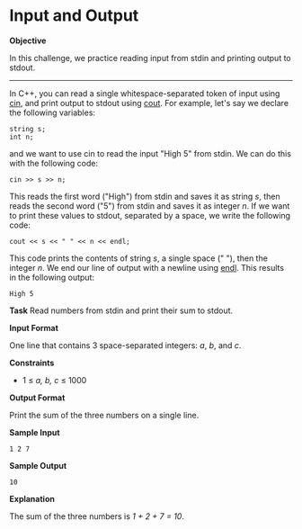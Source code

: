 # Input and Output

**Objective**

In this challenge, we practice reading input from stdin and printing output to stdout.
___

In C++, you can read a single whitespace-separated token of input using [cin](http://www.cplusplus.com/cin), and print output to stdout using [cout](http://www.cplusplus.com/printf). For example, let's say we declare the following variables:

    string s;
    int n;

and we want to use cin to read the input "High 5" from stdin. We can do this with the following code:

    cin >> s >> n;
This reads the first word ("High") from stdin and saves it as string *s*, then reads the second word ("5") from stdin and saves it as integer *n*. If we want to print these values to stdout, separated by a space, we write the following code:

    cout << s << " " << n << endl;
This code prints the contents of string *s*, a single space (" "), then the integer *n*. We end our line of output with a newline using [endl](http://www.cplusplus.com/endl). This results in the following output:

    High 5

**Task**
Read  numbers from stdin and print their sum to stdout.

**Input Format**

One line that contains 3 space-separated integers: *a*, *b*, and *c*.

**Constraints**

* 1 &leq; *a, b, c* &leq; 1000

**Output Format**

Print the sum of the three numbers on a single line.

**Sample Input**

    1 2 7
**Sample Output**

    10
**Explanation**

The sum of the three numbers is *1 + 2 + 7 = 10*.